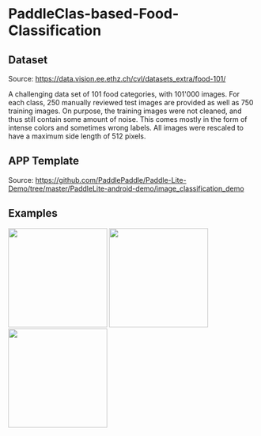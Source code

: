 # PaddleClas-based-Food-Classification



## Dataset

Source: https://data.vision.ee.ethz.ch/cvl/datasets_extra/food-101/

A challenging data set of 101 food categories, with 101'000 images. For each class, 250 manually reviewed test images are provided as well as 750 training images. On purpose, the training images were not cleaned, and thus still contain some amount of noise. This comes mostly in the form of intense colors and sometimes wrong labels. All images were rescaled to have a maximum side length of 512 pixels.



## APP Template

Source: https://github.com/PaddlePaddle/Paddle-Lite-Demo/tree/master/PaddleLite-android-demo/image_classification_demo



## Examples
<div>
<img src="https://user-images.githubusercontent.com/71536778/179149306-a14cdd71-c4c6-473b-b9df-09a82d0667b5.jpg" width = "200"  />
<img src="https://user-images.githubusercontent.com/71536778/179149310-d3e692bf-48b1-48d6-afcc-67b11249e579.jpg" width = "200"  />
<img src="https://user-images.githubusercontent.com/71536778/179149314-4045910d-eb09-4457-b588-6e3991e5ebb9.jpg" width = "200"  />
</div>
